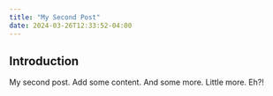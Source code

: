 ```yaml
---
title: "My Second Post"
date: 2024-03-26T12:33:52-04:00
---
```


## Introduction

My second post. Add some content. And some more. Little more. Eh?!
